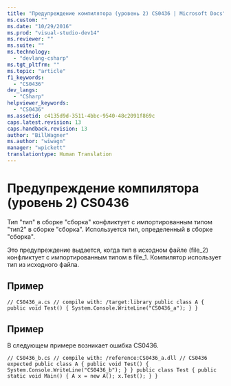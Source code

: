 ```yaml
---
title: "Предупреждение компилятора (уровень 2) CS0436 | Microsoft Docs"
ms.custom: ""
ms.date: "10/29/2016"
ms.prod: "visual-studio-dev14"
ms.reviewer: ""
ms.suite: ""
ms.technology: 
  - "devlang-csharp"
ms.tgt_pltfrm: ""
ms.topic: "article"
f1_keywords: 
  - "CS0436"
dev_langs: 
  - "CSharp"
helpviewer_keywords: 
  - "CS0436"
ms.assetid: c4135d9d-3511-4bbc-9540-48c2091f869c
caps.latest.revision: 13
caps.handback.revision: 13
author: "BillWagner"
ms.author: "wiwagn"
manager: "wpickett"
translationtype: Human Translation
---
```

# Предупреждение компилятора (уровень 2) CS0436
Тип "тип" в сборке "сборка" конфликтует с импортированным типом "тип2" в сборке "сборка". Используется тип, определенный в сборке "сборка".  
  
 Это предупреждение выдается, когда тип в исходном файле \(file\_2\) конфликтует с импортированным типом в file\_1. Компилятор использует тип из исходного файла.  
  
## Пример  
  
```  
// CS0436_a.cs // compile with: /target:library public class A { public void Test() { System.Console.WriteLine("CS0436_a"); } }  
```  
  
## Пример  
 В следующем примере возникает ошибка CS0436.  
  
```  
// CS0436_b.cs // compile with: /reference:CS0436_a.dll // CS0436 expected public class A { public void Test() { System.Console.WriteLine("CS0436_b"); } } public class Test { public static void Main() { A x = new A(); x.Test(); } }  
```